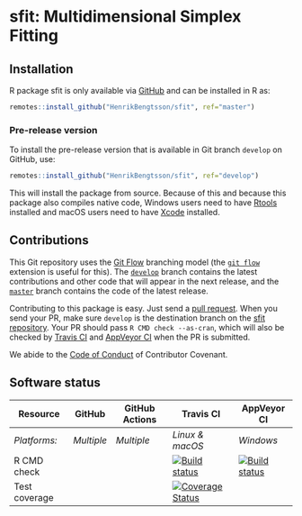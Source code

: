 


# sfit: Multidimensional Simplex Fitting


## Installation
R package sfit is only available via [GitHub](https://github.com/HenrikBengtsson/sfit) and can be installed in R as:
```r
remotes::install_github("HenrikBengtsson/sfit", ref="master")
```


### Pre-release version

To install the pre-release version that is available in Git branch `develop` on GitHub, use:
```r
remotes::install_github("HenrikBengtsson/sfit", ref="develop")
```
This will install the package from source.  Because of this and because this package also compiles native code, Windows users need to have [Rtools](https://cran.r-project.org/bin/windows/Rtools/) installed and macOS users need to have [Xcode](https://developer.apple.com/xcode/) installed.


## Contributions

This Git repository uses the [Git Flow](https://nvie.com/posts/a-successful-git-branching-model/) branching model (the [`git flow`](https://github.com/petervanderdoes/gitflow-avh) extension is useful for this).  The [`develop`](https://github.com/HenrikBengtsson/sfit/tree/develop) branch contains the latest contributions and other code that will appear in the next release, and the [`master`](https://github.com/HenrikBengtsson/sfit) branch contains the code of the latest release.

Contributing to this package is easy.  Just send a [pull request](https://help.github.com/articles/using-pull-requests/).  When you send your PR, make sure `develop` is the destination branch on the [sfit repository](https://github.com/HenrikBengtsson/sfit).  Your PR should pass `R CMD check --as-cran`, which will also be checked by <a href="https://travis-ci.org/HenrikBengtsson/sfit">Travis CI</a> and <a href="https://ci.appveyor.com/project/HenrikBengtsson/sfit">AppVeyor CI</a> when the PR is submitted.

We abide to the [Code of Conduct](https://www.contributor-covenant.org/version/2/0/code_of_conduct/) of Contributor Covenant.


## Software status

| Resource      | GitHub        | GitHub Actions      | Travis CI       | AppVeyor CI      |
| ------------- | ------------------- | ------------------- | --------------- | ---------------- |
| _Platforms:_  | _Multiple_          | _Multiple_          | _Linux & macOS_ | _Windows_        |
| R CMD check   |  |        | <a href="https://travis-ci.org/HenrikBengtsson/sfit"><img src="https://travis-ci.org/HenrikBengtsson/sfit.svg" alt="Build status"></a>   | <a href="https://ci.appveyor.com/project/HenrikBengtsson/sfit"><img src="https://ci.appveyor.com/api/projects/status/github/HenrikBengtsson/sfit?svg=true" alt="Build status"></a> |
| Test coverage |                     |                     | <a href="https://codecov.io/gh/HenrikBengtsson/sfit"><img src="https://codecov.io/gh/HenrikBengtsson/sfit/branch/develop/graph/badge.svg" alt="Coverage Status"/></a>     |                  |

